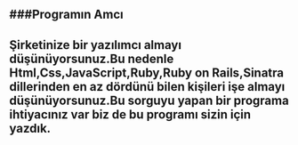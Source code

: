 ###Programın Amcı
-------------------
Şirketinize bir yazılımcı almayı düşünüyorsunuz.Bu nedenle Html,Css,JavaScript,Ruby,Ruby on Rails,Sinatra dillerinden en az dördünü bilen kişileri işe almayı düşünüyorsunuz.Bu sorguyu yapan bir programa ihtiyacınız var biz de bu programı sizin için yazdık.
-------------------
